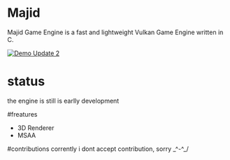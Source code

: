 # Majid
Majid Game Engine is a fast and lightweight Vulkan Game Engine written in C.

[![Demo Update 2](https://img.youtube.com/vi/YgQXpDqTKHc/maxresdefault.jpg)](https://www.youtube.com/watch?v=YgQXpDqTKHc) 

# status
the engine is still is earlly development

#freatures

  * 3D Renderer
  * MSAA
  
  
  #contributions
  corrently i dont accept contribution, sorry \_^-^_/
